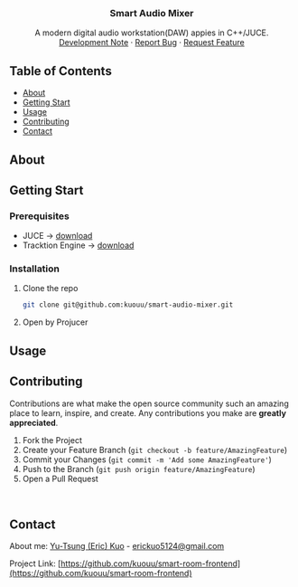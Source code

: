 
<!-- PROJECT LOGO -->
<br />
<p align="center">

  <h3 align="center">Smart Audio Mixer</h3>

  <p align="center">
    A modern digital audio workstation(DAW) appies in C++/JUCE.
    <br />
    <a href="https://hackmd.io/@kuouu/SmartAudioMixer">Development Note</a>
    ·
    <a href="https://github.com/kuouu/smart-audio-mixer/issues">Report Bug</a>
    ·
    <a href="https://github.com/kuouu/smart-audio-mixer/pulls">Request Feature</a>
  </p>
</p>

## Table of Contents

- [About](#about)
- [Getting Start](#getting-started)
- [Usage](#usage)
- [Contributing](#contributing)
- [Contact](#contact)

## About

## Getting Start

### Prerequisites

- JUCE -> [download](https://juce.com/get-juce/download)
- Tracktion Engine -> [download](https://www.tracktion.com/develop/tracktion-engine)

### Installation

1. Clone the repo
   ```sh
   git clone git@github.com:kuouu/smart-audio-mixer.git
   ```
2. Open by Projucer

## Usage

<!-- CONTRIBUTING -->
## Contributing

Contributions are what make the open source community such an amazing place to learn, inspire, and create. Any contributions you make are **greatly appreciated**.

1. Fork the Project
2. Create your Feature Branch (`git checkout -b feature/AmazingFeature`)
3. Commit your Changes (`git commit -m 'Add some AmazingFeature'`)
4. Push to the Branch (`git push origin feature/AmazingFeature`)
5. Open a Pull Request
<br />

## Contact

About me: [Yu-Tsung (Eric) Kuo](https://www.linkedin.com/in/kuouu/) - erickuo5124@gmail.com

Project Link: [https://github.com/kuouu/smart-room-frontend](https://github.com/kuouu/smart-room-frontend)
